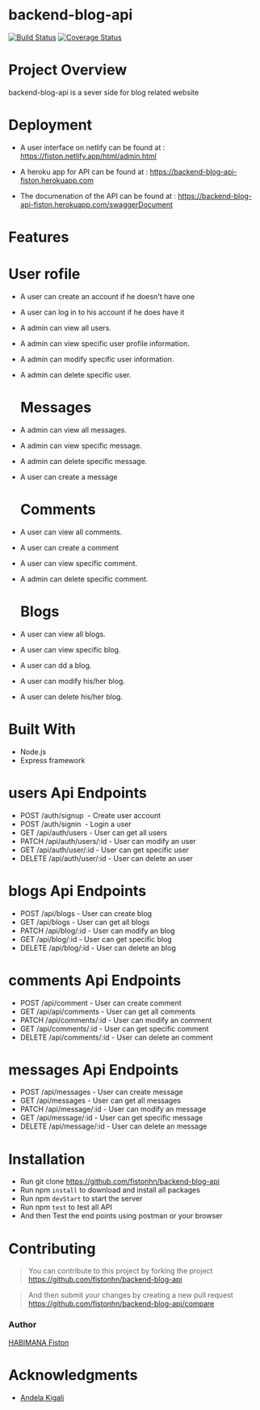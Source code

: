 # backend-blog-api

[![Build Status](https://travis-ci.org/fistonhn/backend-blog-api.svg?branch=develop)](https://travis-ci.org/fistonhn/backend-blog-api) [![Coverage Status](https://coveralls.io/repos/github/fistonhn/backend-blog-api/badge.svg?branch=develop)](https://coveralls.io/github/fistonhn/backend-blog-api?branch=develop)
# Project Overview

backend-blog-api is a sever side for blog related website

# Deployment

- A user interface on netlify can be found at : 
 <a href="https://fiston.netlify.app/html/admin.html"> https://fiston.netlify.app/html/admin.html</a>

- A heroku app for API can be found at : 
 <a href="https://backend-blog-api-fiston.herokuapp.com"> https://backend-blog-api-fiston.herokuapp.com</a>
  
- The documenation of the API can be found at : 
 <a href="https://backend-blog-api-fiston.herokuapp.com/api/swaggerDocument"> https://backend-blog-api-fiston.herokuapp.com/swaggerDocument</a>

# Features


  # User rofile

- A user can create an account if he doesn't have one
- A user can log in to his account if he does have it
- A admin can view all users.
- A admin can view specific user profile information.
- A admin can modify specific user information.
- A admin can delete specific user.


  # Messages

- A admin can view all messages.
- A admin can view specific message.
- A admin can delete specific message.
- A user can create a message


  # Comments

- A user can view all comments.
- A user can create a comment
- A user can view specific comment.
- A admin can delete specific comment.


  # Blogs

- A user can view all blogs.
- A user can view specific blog.
- A user can dd a blog.
- A user can modify his/her blog.
- A user can delete his/her blog.


# Built With

- Node.js
- Express framework

# users Api Endpoints

- POST    /auth/signup                               - Create user account 
- POST    /auth/signin                               - Login a user
- GET     /api/auth/users                            - User can get all users   
- PATCH   /api/auth/users/:id                        - User can modify an user                
- GET     /api/auth/user/:id                         - User can get specific user  
- DELETE  /api/auth/user/:id                         - User can delete an user 


# blogs Api Endpoints

- POST    /api/blogs                                 - User can create blog
- GET     /api/blogs                                 - User can get all blogs   
- PATCH   /api/blog/:id                              - User can modify an blog                
- GET     /api/blog/:id                              - User can get specific blog  
- DELETE  /api/blog/:id                              - User can delete an blog 


# comments Api Endpoints

- POST    /api/comment                               - User can create comment 
- GET     /api/api/comments                          - User can get all comments   
- PATCH   /api/comments/:id                          - User can modify an comment                
- GET     /api/comments/:id                          - User can get specific comment  
- DELETE  /api/comments/:id                          - User can delete an comment 


# messages Api Endpoints

- POST    /api/messages                              - User can create message
- GET     /api/messages                              - User can get all messages   
- PATCH   /api/message/:id                           - User can modify an message                
- GET     /api/message/:id                           - User can get specific message  
- DELETE  /api/message/:id                           - User can delete an message 

# Installation
- Run git clone https://github.com/fistonhn/backend-blog-api
- Run npm `install` to download and install all packages
- Run npm `devStart` to start the server
- Run npm `test` to test all API
- And then Test the end points using postman or your browser

# Contributing
> You can contribute to this project by forking the project  https://github.com/fistonhn/backend-blog-api

> And then submit your changes by creating a new pull request  https://github.com/fistonhn/backend-blog-api/compare

### Author

[HABIMANA Fiston](https://github.com/fistonhn)

# Acknowledgments

- [Andela Kigali](https://andela.com/)

